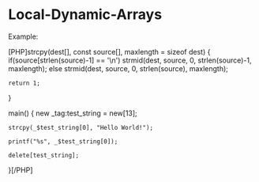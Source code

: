# Local-Dynamic-Arrays
Example:

[PHP]strcpy(dest[], const source[], maxlength = sizeof dest)
{
    if(source[strlen(source)-1] == '\n')
		    strmid(dest, source, 0, strlen(source)-1, maxlength);
    else strmid(dest, source, 0, strlen(source), maxlength);
    
    return 1;
}

main()
{
	new _tag:test_string = new[13];

	strcpy(_$test_string[0], "Hello World!");

	printf("%s", _$test_string[0]);
	
	delete[test_string];
}[/PHP]
